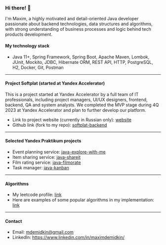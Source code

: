 ### Hi there! 👋

I'm Maxim, a highly motivated and detail-oriented Java developer passionate about backend technologies, data structures and algorithms, with strong understanding of business processes and logic behind tech products development. 

#### My technology stack
* Java 11+, Spring Framework, Spring Boot, Apache Maven, Lombok, JUnit, 
Mockito, JDBC, Hibernate ORM, REST API, HTTP, PostgreSQL, H2, 
Docker, Git, Postman
___

#### Project Softplat (started at Yandex Accelerator)
This is a project started at Yandex Accelerator by a full team of IT professionals, including project managers, UI/UX designers, frontend, backend, QA and system analysts. 
We completed the MVP stage during 4Q 2023 at Yandex Accelerator and plan to further develop our platform. 
- Link to project website (currently in Russian only): [website](https://softplat.ru)
- Github link (fork to my repo): [softplat-backend](https://github.com/mdemidkin1992/softplat-back)
___

#### Selected Yandex Praktikum projects
- Event planning service: [java-explore-with-me](https://github.com/mdemidkin1992/java-explore-with-me)
- Item sharing service: [java-shareit](https://github.com/mdemidkin1992/java-shareit)
- Film rating service: [java-filmorate](https://github.com/mdemidkin1992/java-filmorate)
- Task manager: [java-kanban](https://github.com/mdemidkin1992/java-kanban)
___

#### Algorithms
- My leetcode profile: [link](https://leetcode.com/mdemidkin/)
- Here are examples of some popular algorithms in my implementation: [link](https://github.com/mdemidkin1992/algorithms/tree/main)
___

#### Contact
- Email: mdemidkin@gmail.com
- LinkedIn: https://www.linkedin.com/in/maximdemidkin/
